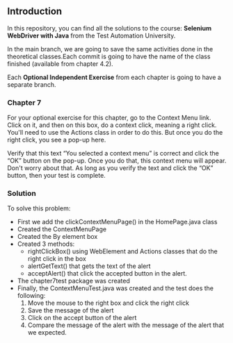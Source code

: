 ## Introduction 

In this repository, you can find all the solutions to the
course: **Selenium WebDriver with Java** from the Test
Automation University. 

In the main branch, we are going to save the same activities
done in the theoretical classes.Each commit is going to have
the name of the class finished (available from chapter 4.2).

Each **Optional Independent Exercise** from each chapter is going to 
have a separate branch.

### Chapter 7
For your optional exercise for this chapter, go to the Context Menu link.
Click on it, and then on this box, do a context click, meaning a right click.
You'll need to use the Actions class in order to do this.
But once you do the right click, you see a pop-up here.


Verify that this text “You selected a context menu” is correct and click the “OK” button on the pop-up.
Once you do that, this context menu will appear. Don't worry about that.
As long as you verify the text and click the “OK” button, then your test is complete.

### Solution
To solve this problem:
* First we add the clickContextMenuPage() in the HomePage.java class
* Created the ContextMenuPage
* Created the By element box
* Created 3 methods:
  * rightClickBox() using WebElement and Actions classes that do the right click in the box
  * alertGetText() that gets the text of the alert
  * acceptAlert() that click the accepted button in the alert.
* The chapter7test package was created
* Finally, the ContextMenuTest.java was created and the test does the following:
  1. Move the mouse to the right box and click the right click
  2. Save the message of the alert
  3. Click on the accept button of the alert
  4. Compare the message of the alert with the message of the alert that we expected.